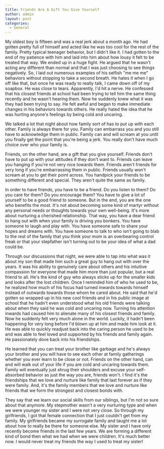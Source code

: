 ```yaml
---
title: Friends Are A Gift You Give Yourself
author: admin
layout: post
categories:
  - General
---
```

My oldest boy is fifteen and was a real jerk about a month ago. He had gotten pretty full of himself and acted like he was too cool for the rest of the family. Pretty typical teenager behavior, but I didn't like it. I had gotten to the end of my patience with him and laid into him about how lousy it felt to be treated that way. We ended up in a huge fight. He argued that he wasn't acting any different than normal and that I was just choosing to see things negatively. So, I laid out numerous examples of his selfish "me me me" behaviors without stopping to take a second breath. He hates it when I go off like that, but once he was ready to really talk, I came down off of my soapbox. He was close to tears. Apparently, I'd hit a nerve. He confessed that his closest friends at school had been trying to tell him the same thing recently and he wasn't hearing them. Now he suddenly knew what it was they had been trying to say. He felt awful and began to make immediate changes in his behaviors towards others. He really hated the idea that he was hurting anyone's feelings by being cold and uncaring.

We talked a lot that night about how family sort of has to put up with each other. Family is always there for you. Family can embarrass you and you still have to acknowledge them in public. Family can and will scream at you until you finally get the point that you're being a jerk. You really don't have much choice over who your family is.

Friends, on the other hand, are a gift that you give yourself. Friends don't have to put up with your attitudes if they don't want to. Friends can leave you hanging if you're not very nice towards them. Friends aren't friends for very long if you're embarrassing them in public. Friends usually won't scream at you to get their point across. You handpick your friends to be something different and special. They aren't quite the same as family.

In order to have friends, you have to be a friend. Do you listen to them? Do you care for them? Do you encourage them? You have to give a lot of yourself to be a good friend to someone. But in the end, you are the one who benefits the most. It's not about becoming some kind of martyr without any personal needs or thoughts towards your own well-being. It's more about nurturing a cherished relationship. That way, you have a dear friend to hang out with when your family is driving you bonkers. You have someone to laugh and play with. You have someone safe to share your hopes and dreams with. You have someone to talk to who isn't going to blab to the rest of the family that you think your mom is an overbearing control freak or that your stepfather isn't turning out to be your idea of what a dad could be.

Through our discussions that night, we were able to tap into what was it about my son that made him such a great guy to hang out with over the years. It was his ability to genuinely care about others and his intuitive compassion for everyone that made him more than just popular, but a real friend to all. He's the kind of guy who always sticks up for the smaller kids and looks after the lost children. Once I reminded him of who he used to be, he realized how much of his focus had turned inwards towards himself instead of outwards towards those whom he cared about. He said that he'd gotten so wrapped up in his new cool friends and in his public image at school that he hadn't even understood what his old friends were talking about when they said he was cold and uncaring now. Turning his attention inwards had caused him to alienate many of his closest friends and family. Now he suddenly felt very much alone in the world. Luckily, it hadn't been happening for very long before I'd blown up at him and made him look at it. He was able to quickly readjust back into the caring person he used to be and was able to feel loved and supported by his friends and family again. He passionately dove back into his friendships.

He learned that you can treat your brother like garbage and he's always your brother and you will have to see each other at family gatherings whether you ever learn to be close or not. Friends on the other hand, can and will walk out of your life if you are cold and uncaring towards them. Family will eventually just shrug their shoulders and excuse your self-absorbed behavior as just the way you are, friends won't. I find it's the friendships that we love and nurture like family that last forever as if they were family. And, it's the family members that we love and nurture like friends that we form the strongest and closest bonds with.

They say that we learn our social skills from our siblings, but I'm not so sure about that anymore. My stepmother wasn't a very nurturing type and when we were younger my sister and I were not very close. So through my girlfriends, I got that female connection that I just couldn't get from my family. My girlfriends became my surrogate family and taught me a lot about how to really be there for someone else. My sister and I have only recently become friends in the last few years. We are forming a different kind of bond then what we had when we were children. It's much better now. I would never treat my friends the way I used to treat my sister!
